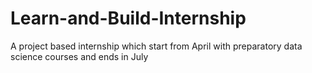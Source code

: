 # Learn-and-Build-Internship
A project based internship which start from April with preparatory data science courses
and ends in July
